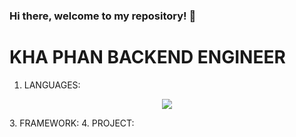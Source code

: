 ### Hi there, welcome to my repository! 👋
# KHA PHAN BACKEND ENGINEER

1. LANGUAGES:

<p align="center">
  <a href="https://skillicons.dev">
    <img src="https://skillicons.dev/icons?i=c,cpp,cs,java-dark,javascript,nodejs-dark,Python-Dark, React-Dark,DotNet,TypeScript,MySQL-Dark,MongoDB, Git, Firebase-Dark" />
  </a>
</p>
3. FRAMEWORK:
4. PROJECT:
